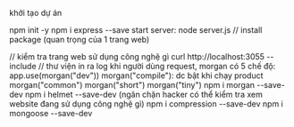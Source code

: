 khởi tạo dự án

npm init -y
npm i express --save
start server: node server.js
// install package (quan trọng của 1 trang web)

// kiểm tra trang web sử dụng công nghệ gì
curl http://localhost:3055 --include
// thư viện in ra log khi người dùng request, 
morgan có 5 chế độ: 
app.use(morgan("dev"))
morgan("compile"): dc bật khi chạy product
morgan("common")
morgan("short")
morgan("tiny")
npm i morgan --save-dev
npm i helmet --save-dev (ngăn chặn hacker có thể kiểm tra xem website đang sử dụng công nghệ gì)
npm i compression --save-dev
npm i mongoose --save-dev